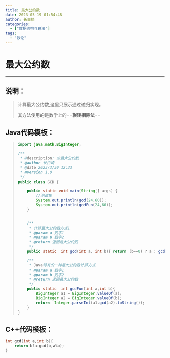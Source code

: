```yaml
---
title: 最大公约数
date: 2023-05-19 01:54:48
author: 长白崎
categories:
  - ["数据结构与算法"]
tags:
  - "数论"
---
```




# 最大公约数

---

## 说明：

> 计算最大公约数,这里只展示通过递归实现。
>
> 其方法使用的是数学上的==**辗转相除法**==

## Java代码模板：

> ```java
> import java.math.BigInteger;
> 
> /**
>  * @description: 求最大公约数
>  * @author 长白崎
>  * @date 2023/3/30 12:33
>  * @version 1.0
>  */
> public class GCD {
> 
>     public static void main(String[] args) {
>         //测试集
>         System.out.println(gcd(24,60));
>         System.out.println(gcdFun(24,60));
>     }
> 
> 
>     /**
>      * 计算最大公约数方式1
>      * @param a 数字1
>      * @param b 数字2
>      * @return 返回最大公约数
>      */
>     public static  int gcd(int a, int b){ return (b==0) ? a : gcd(b, a%b); }
> 
>     /**
>      * Java特有的一种最大公约数计算方式
>      * @param a 数字1
>      * @param b 数字2
>      * @return 返回最大公约数
>      */
>     public static  int gcdFun(int a,int b){
>         BigInteger a1 = BigInteger.valueOf(a);
>         BigInteger a2 = BigInteger.valueOf(b);
>         return  Integer.parseInt(a1.gcd(a2).toString());
>     }
> }
> 
> ```

## C++代码模板：

```c++
int gcd(int a,int b){
    return b?a:gcd(b,a%b);
}
```

